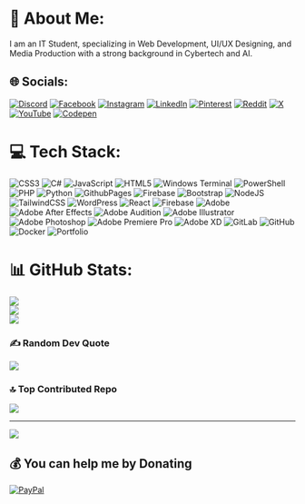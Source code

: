 # 💫 About Me:
I am an IT   Student, specializing in Web Development, UI/UX Designing, and Media Production with a strong background in Cybertech and AI.


## 🌐 Socials:
[![Discord](https://img.shields.io/badge/Discord-%237289DA.svg?logo=discord&logoColor=white)](https://discord.gg/@_griffin_techs_) [![Facebook](https://img.shields.io/badge/Facebook-%231877F2.svg?logo=Facebook&logoColor=white)](https://facebook.com/https://www.facebook.com/tuyisenge.isiah) [![Instagram](https://img.shields.io/badge/Instagram-%23E4405F.svg?logo=Instagram&logoColor=white)](https://instagram.com/https://www.instagram.com/griffin_techs?igsh=MTh6d2Z3c29ndXplaw%3D%3D&utm_source=qr) [![LinkedIn](https://img.shields.io/badge/LinkedIn-%230077B5.svg?logo=linkedin&logoColor=white)](https://linkedin.com/in/https://www.linkedin.com/in/isiah-tuyisenge/) [![Pinterest](https://img.shields.io/badge/Pinterest-%23E60023.svg?logo=Pinterest&logoColor=white)](https://pinterest.com/@_griffin_techs_) [![Reddit](https://img.shields.io/badge/Reddit-%23FF4500.svg?logo=Reddit&logoColor=white)](https://reddit.com/user/@_griffin_techs_) [![X](https://img.shields.io/badge/X-black.svg?logo=X&logoColor=white)](https://x.com/https://x.com/griffin_ug_?s=21&t=_bYC2RbqC394hdapZnUawg) [![YouTube](https://img.shields.io/badge/YouTube-%23FF0000.svg?logo=YouTube&logoColor=white)](https://youtube.com/@https://youtube.com/@voicetvrw?si=pJ6k5IUhBTq4JeCN) [![Codepen](https://img.shields.io/badge/Codepen-000000?style=for-the-badge&logo=codepen&logoColor=white)](https://codepen.io/@_griffin_techs_) 

# 💻 Tech Stack:
![CSS3](https://img.shields.io/badge/css3-%231572B6.svg?style=for-the-badge&logo=css3&logoColor=white) ![C#](https://img.shields.io/badge/c%23-%23239120.svg?style=for-the-badge&logo=csharp&logoColor=white) ![JavaScript](https://img.shields.io/badge/javascript-%23323330.svg?style=for-the-badge&logo=javascript&logoColor=%23F7DF1E) ![HTML5](https://img.shields.io/badge/html5-%23E34F26.svg?style=for-the-badge&logo=html5&logoColor=white) ![Windows Terminal](https://img.shields.io/badge/Windows%20Terminal-%234D4D4D.svg?style=for-the-badge&logo=windows-terminal&logoColor=white) ![PowerShell](https://img.shields.io/badge/PowerShell-%235391FE.svg?style=for-the-badge&logo=powershell&logoColor=white) ![PHP](https://img.shields.io/badge/php-%23777BB4.svg?style=for-the-badge&logo=php&logoColor=white) ![Python](https://img.shields.io/badge/python-3670A0?style=for-the-badge&logo=python&logoColor=ffdd54) ![GithubPages](https://img.shields.io/badge/github%20pages-121013?style=for-the-badge&logo=github&logoColor=white) ![Firebase](https://img.shields.io/badge/firebase-%23039BE5.svg?style=for-the-badge&logo=firebase) ![Bootstrap](https://img.shields.io/badge/bootstrap-%238511FA.svg?style=for-the-badge&logo=bootstrap&logoColor=white) ![NodeJS](https://img.shields.io/badge/node.js-6DA55F?style=for-the-badge&logo=node.js&logoColor=white) ![TailwindCSS](https://img.shields.io/badge/tailwindcss-%2338B2AC.svg?style=for-the-badge&logo=tailwind-css&logoColor=white) ![WordPress](https://img.shields.io/badge/WordPress-%23117AC9.svg?style=for-the-badge&logo=WordPress&logoColor=white) ![React](https://img.shields.io/badge/react-%2320232a.svg?style=for-the-badge&logo=react&logoColor=%2361DAFB) ![Firebase](https://img.shields.io/badge/firebase-a08021?style=for-the-badge&logo=firebase&logoColor=ffcd34) ![Adobe](https://img.shields.io/badge/adobe-%23FF0000.svg?style=for-the-badge&logo=adobe&logoColor=white) ![Adobe After Effects](https://img.shields.io/badge/Adobe%20After%20Effects-9999FF.svg?style=for-the-badge&logo=Adobe%20After%20Effects&logoColor=white) ![Adobe Audition](https://img.shields.io/badge/Adobe%20Audition-9999FF.svg?style=for-the-badge&logo=Adobe%20Audition&logoColor=white) ![Adobe Illustrator](https://img.shields.io/badge/adobe%20illustrator-%23FF9A00.svg?style=for-the-badge&logo=adobe%20illustrator&logoColor=white) ![Adobe Photoshop](https://img.shields.io/badge/adobe%20photoshop-%2331A8FF.svg?style=for-the-badge&logo=adobe%20photoshop&logoColor=white) ![Adobe Premiere Pro](https://img.shields.io/badge/Adobe%20Premiere%20Pro-9999FF.svg?style=for-the-badge&logo=Adobe%20Premiere%20Pro&logoColor=white) ![Adobe XD](https://img.shields.io/badge/Adobe%20XD-470137?style=for-the-badge&logo=Adobe%20XD&logoColor=#FF61F6) ![GitLab](https://img.shields.io/badge/gitlab-%23181717.svg?style=for-the-badge&logo=gitlab&logoColor=white) ![GitHub](https://img.shields.io/badge/github-%23121011.svg?style=for-the-badge&logo=github&logoColor=white) ![Docker](https://img.shields.io/badge/docker-%230db7ed.svg?style=for-the-badge&logo=docker&logoColor=white) ![Portfolio](https://img.shields.io/badge/Portfolio-%23000000.svg?style=for-the-badge&logo=firefox&logoColor=#FF7139)
# 📊 GitHub Stats:
![](https://github-readme-stats.vercel.app/api?username=Griffin250&theme=dark&hide_border=false&include_all_commits=false&count_private=false)<br/>
![](https://github-readme-streak-stats.herokuapp.com/?user=Griffin250&theme=dark&hide_border=false)<br/>
![](https://github-readme-stats.vercel.app/api/top-langs/?username=Griffin250&theme=dark&hide_border=false&include_all_commits=false&count_private=false&layout=compact)

### ✍️ Random Dev Quote
![](https://quotes-github-readme.vercel.app/api?type=horizontal&theme=radical)

### 🔝 Top Contributed Repo
![](https://github-contributor-stats.vercel.app/api?username=Griffin250&limit=5&theme=radical&combine_all_yearly_contributions=true)

---
[![](https://visitcount.itsvg.in/api?id=Griffin250&icon=0&color=0)](https://visitcount.itsvg.in)

  ## 💰 You can help me by Donating
  [![PayPal](https://img.shields.io/badge/PayPal-00457C?style=for-the-badge&logo=paypal&logoColor=white)](https://paypal.me/@isiah256) 

  
<!-- Proudly created with GPRM ( https://gprm.itsvg.in ) -->
